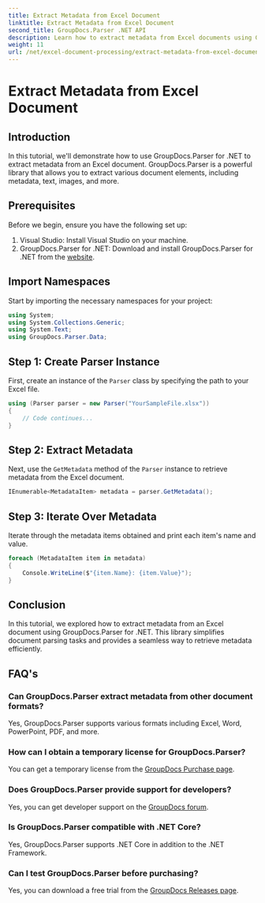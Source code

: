 ```yaml
---
title: Extract Metadata from Excel Document
linktitle: Extract Metadata from Excel Document
second_title: GroupDocs.Parser .NET API
description: Learn how to extract metadata from Excel documents using GroupDocs.Parser for .NET. Follow this step-by-step tutorial.
weight: 11
url: /net/excel-document-processing/extract-metadata-from-excel-document/
---
```


# Extract Metadata from Excel Document

## Introduction
In this tutorial, we'll demonstrate how to use GroupDocs.Parser for .NET to extract metadata from an Excel document. GroupDocs.Parser is a powerful library that allows you to extract various document elements, including metadata, text, images, and more.
## Prerequisites
Before we begin, ensure you have the following set up:
1. Visual Studio: Install Visual Studio on your machine.
2. GroupDocs.Parser for .NET: Download and install GroupDocs.Parser for .NET from the [website](https://releases.groupdocs.com/parser/net/).

## Import Namespaces
Start by importing the necessary namespaces for your project:
```csharp
using System;
using System.Collections.Generic;
using System.Text;
using GroupDocs.Parser.Data;
```
## Step 1: Create Parser Instance
First, create an instance of the `Parser` class by specifying the path to your Excel file.
```csharp
using (Parser parser = new Parser("YourSampleFile.xlsx"))
{
    // Code continues...
}
```
## Step 2: Extract Metadata
Next, use the `GetMetadata` method of the `Parser` instance to retrieve metadata from the Excel document.
```csharp
IEnumerable<MetadataItem> metadata = parser.GetMetadata();
```
## Step 3: Iterate Over Metadata
Iterate through the metadata items obtained and print each item's name and value.
```csharp
foreach (MetadataItem item in metadata)
{
    Console.WriteLine($"{item.Name}: {item.Value}");
}
```

## Conclusion
In this tutorial, we explored how to extract metadata from an Excel document using GroupDocs.Parser for .NET. This library simplifies document parsing tasks and provides a seamless way to retrieve metadata efficiently.

## FAQ's
### Can GroupDocs.Parser extract metadata from other document formats?
Yes, GroupDocs.Parser supports various formats including Excel, Word, PowerPoint, PDF, and more.
### How can I obtain a temporary license for GroupDocs.Parser?
You can get a temporary license from the [GroupDocs Purchase page](https://purchase.groupdocs.com/temporary-license/).
### Does GroupDocs.Parser provide support for developers?
Yes, you can get developer support on the [GroupDocs forum](https://forum.groupdocs.com/c/parser/17).
### Is GroupDocs.Parser compatible with .NET Core?
Yes, GroupDocs.Parser supports .NET Core in addition to the .NET Framework.
### Can I test GroupDocs.Parser before purchasing?
Yes, you can download a free trial from the [GroupDocs Releases page](https://releases.groupdocs.com/).
